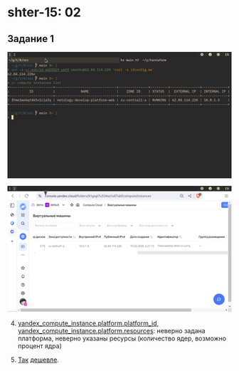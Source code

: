 shter-15: 02
============

Задание 1
---------

![list vm / run curl](images/1-01.png)

![cloud gui](images/1-02.png)

4. [yandex_compute_instance.platform.platform_id](https://yandex.cloud/en/docs/compute/concepts/vm-platforms), [yandex_compute_instance.platform.resources](https://yandex.cloud/en/docs/compute/concepts/performance-levels): неверно задана платформа, неверно указаны ресурсы (количество ядер, возможно процент ядра)

6. [Так](https://yandex.cloud/en/docs/compute/concepts/performance-levels) [дешевле](https://yandex.cloud/en/docs/compute/concepts/preemptible-vm).
